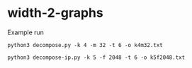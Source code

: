 # width-2-graphs
 
Example run 

```
python3 decompose.py -k 4 -m 32 -t 6 -o k4m32.txt
```

```
python3 decompose-ip.py -k 5 -f 2048 -t 6 -o k5f2048.txt
```